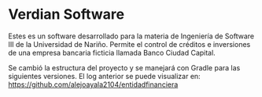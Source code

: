 # Verdian Software
Estes es un software desarrollado para la materia de Ingeniería de Software III de la Universidad de Nariño. Permite el control de créditos e inversiones de una empresa bancaria ficticia llamada Banco Ciudad Capital.

Se cambió la estructura del proyecto y se manejará con Gradle para las siguientes versiones. 
El log anterior se puede visualizar en: https://github.com/alejoayala2104/entidadfinanciera
